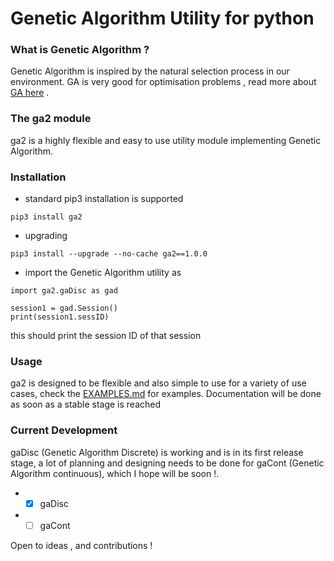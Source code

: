 # Genetic Algorithm Utility for python

### What is Genetic Algorithm ?
Genetic Algorithm is inspired by the natural selection process in our environment. GA is very good for optimisation problems , read more about  [GA here](https://en.wikipedia.org/wiki/Genetic_algorithm) . 

### The ga2 module 
ga2 is a highly flexible and easy to use utility module implementing Genetic Algorithm. 

### Installation
* standard pip3 installation is supported
```
pip3 install ga2
```

* upgrading
```
pip3 install --upgrade --no-cache ga2==1.0.0
```

* import the Genetic Algorithm utility as 
```
import ga2.gaDisc as gad

session1 = gad.Session()
print(session1.sessID)
```
this should print the session ID of that session

### Usage
ga2 is designed to be flexible and also simple to use for a variety of use cases, check the [EXAMPLES.md](EXAMPLES.md) for examples. Documentation will be done as soon as a stable stage is reached

### Current Development
gaDisc (Genetic Algorithm Discrete) is working and is in its first release stage, a lot of planning and designing needs to be done for gaCont (Genetic Algorithm continuous), which I hope will be soon !.
*  - [x] gaDisc
*  - [ ] gaCont

Open to ideas , and contributions ! 